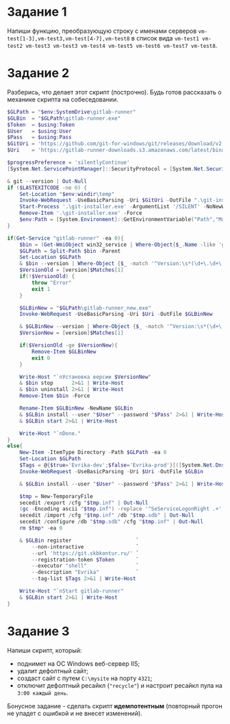 # Задание 1
Напиши функцию, преобразующую строку с именами серверов ```vm-test[1-3],vm-test3,vm-test[4-7],vm-test8```
в список вида ```vm-test1 vm-test2 vm-test3 vm-test3 vm-test4 vm-test5 vm-test6 vm-test7 vm-test8```.

# Задание 2
Разберись, что делает этот скрипт (построчно). Будь готов рассказать о механике скрипта на собеседовании.
```powershell
$GLPath = "$env:SystemDrive\gitlab-runner"
$GLBin  = "$GLPath\gitlab-runner.exe"
$Token  = $using:Token
$User   = $using:User
$Pass   = $using:Pass
$GitUri = 'https://github.com/git-for-windows/git/releases/download/v2.25.0.windows.1/Git-2.25.0-64-bit.exe'
$Uri    = 'https://gitlab-runner-downloads.s3.amazonaws.com/latest/binaries/gitlab-runner-windows-amd64.exe'

$progressPreference = 'silentlyContinue'
[System.Net.ServicePointManager]::SecurityProtocol = [System.Net.SecurityProtocolType]'Ssl3,Tls,Tls11,Tls12'

& git --version | Out-Null
if ($LASTEXITCODE -ne 0) {
    Set-Location "$env:windir\temp"
    Invoke-WebRequest -UseBasicParsing -Uri $GitUri -OutFile ".\git-installer.exe"
    Start-Process '.\git-installer.exe' -ArgumentList '/SILENT' -NoNewWindow -Wait
    Remove-Item '.\git-installer.exe' -Force
    $env:Path = [System.Environment]::GetEnvironmentVariable("Path","Machine") + ";" + [System.Environment]::GetEnvironmentVariable("Path","User")
}

if(Get-Service "gitlab-runner" -ea 0){
    $bin = (Get-WmiObject win32_service | Where-Object{$_.Name -like 'gitlab-runner'} | Select-Object PathName).PathName -split ' ' | Select-Object -First 1
    $GLPath = Split-Path $bin -Parent
    Set-Location $GLPath
    & $bin --version | Where-Object {$_ -match '^Version:\s*(\d+\.\d+\.\d+)'} | Out-Null
    $VersionOld = [version]$Matches[1]
    if(!$VersionOld) {
        throw "Error"
        exit 1
    }

    $GLBinNew = "$GLPath\gitlab-runner_new.exe"
    Invoke-WebRequest -UseBasicParsing -Uri $Uri -OutFile $GLBinNew

    & $GLBinNew --version | Where-Object {$_ -match '^Version:\s*(\d+\.\d+\.\d+)'} | Out-Null
    $VersionNew = [version]$Matches[1]

    if($VersionOld -ge $VersionNew){
        Remove-Item $GLBinNew
        exit 0
    }

    Write-Host "`nУстановка версии $VersionNew"
    & $bin stop      2>&1 | Write-Host
    & $bin uninstall 2>&1 | Write-Host
    Remove-Item $bin -Force

    Rename-Item $GLBinNew -NewName $GLBin
    & $GLBin install --user "$User" --password "$Pass" 2>&1 | Write-Host
    & $GLBin start 2>&1 | Write-Host

    Write-Host "`nDone."
}
else{
    New-Item -ItemType Directory -Path $GLPath -ea 0
    Set-Location $GLPath
    $Tags = @{$true='Evrika-dev';$false='Evrika-prod'}[([System.Net.Dns]::GetHostByName("localhost").HostName) -match 'dev.kontur']
    Invoke-WebRequest -UseBasicParsing -Uri $Uri -OutFile $GLBin

    & $GLBin install --user "$User" --password "$Pass" 2>&1 | Write-Host

    $tmp = New-TemporaryFile
    secedit /export /cfg "$tmp.inf" | Out-Null
    (gc -Encoding ascii "$tmp.inf") -replace '^SeServiceLogonRight .+', "`$0,$User" | sc -Encoding ascii "$tmp.inf"
    secedit /import /cfg "$tmp.inf" /db "$tmp.sdb" | Out-Null
    secedit /configure /db "$tmp.sdb" /cfg "$tmp.inf" | Out-Null
    rm $tmp* -ea 0

    & $GLBin register                     `
        --non-interactive                 `
        --url 'https://git.skbkontur.ru/' `
        --registration-token $Token       `
        --executor "shell"                `
        --description "Evrika"            `
        --tag-list $Tags 2>&1 | Write-Host

    Write-Host "`nStart gitlab-runner"
    & $GLBin start 2>&1 | Write-Host
}
```

# Задание 3
Напиши скрипт, который:
- поднимет на ОС Windows веб-сервер IIS;
- удалит дефолтный сайт;
- создаст сайт с путем ```C:\mysite``` на порту ```4321```; 
- отключит дефолтный ресайкл (```"recycle"```) и настроит ресайкл пула на ```3:00 каждый день```.

Бонусное задание - сделать скрипт **идемпотентным** (повторный прогон не упадет с ошибкой и не внесет изменений).
